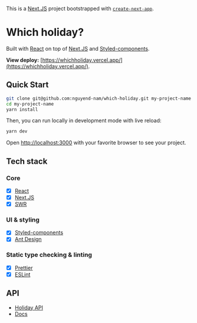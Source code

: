 This is a [Next.JS](https://nextjs.org/) project bootstrapped with [`create-next-app`](https://github.com/vercel/next.js/tree/canary/packages/create-next-app).

# Which holiday?

Built with [React](https://reactjs.org/) on top of [Next.JS](https://nextjs.org/) and [Styled-components](https://styled-components.com/).

**View deploy:** [https://whichholiday.vercel.app/](https://whichholiday.vercel.app/).

## Quick Start

```bash
git clone git@github.com:nguyend-nam/which-holiday.git my-project-name
cd my-project-name
yarn install
```

Then, you can run locally in development mode with live reload:

```bash
yarn dev
```

Open [http://localhost:3000](http://localhost:3000) with your favorite browser
to see your project.

## Tech stack

### Core

- [x] [React](https://reactjs.org/)
- [x] [Next.JS](https://nextjs.org/)
- [x] [SWR](https://swr.vercel.app/)

### UI & styling

- [x] [Styled-components](https://styled-components.com/)
- [x] [Ant Design](https://ant.design/)

### Static type checking & linting

- [x] [Prettier](https://prettier.io/)
- [x] [ESLint](http://eslint.org/)

## API

- [Holiday API](https://holidayapi.com/)
- [Docs](https://holidayapi.com/docs)
